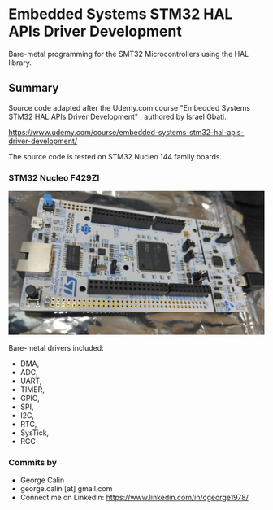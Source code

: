 # Embedded Systems STM32 HAL APIs Driver Development
Bare-metal programming for the SMT32 Microcontrollers using the HAL library.


## Summary
Source code adapted after the Udemy.com course "Embedded Systems STM32 HAL APIs Driver Development" , authored by Israel Gbati.

https://www.udemy.com/course/embedded-systems-stm32-hal-apis-driver-development/

The source code is tested on STM32 Nucleo 144 family boards.

### STM32 Nucleo F429ZI
![STM32 Nucleo 144 Development Board](STM32_Nucleo_144.jpg)

Bare-metal drivers included:
* DMA,
* ADC,
* UART,
* TIMER, 
* GPIO,
* SPI,
* I2C,
* RTC,
* SysTick,
* RCC

### Commits by
* George Calin
* george.calin [at] gmail.com
* Connect me on LinkedIn: https://www.linkedin.com/in/cgeorge1978/

